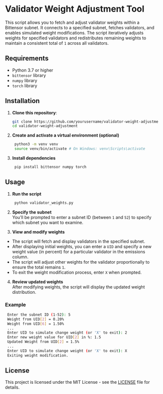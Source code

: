 # Validator Weight Adjustment Tool

This script allows you to fetch and adjust validator weights within a Bittensor subnet. It connects to a specified subnet, fetches validators, and enables simulated weight modifications. The script iteratively adjusts weights for specified validators and redistributes remaining weights to maintain a consistent total of `1` across all validators.

## Requirements

- Python 3.7 or higher
- `bittensor` library
- `numpy` library
- `torch` library

## Installation

1. **Clone this repository**:
   ```bash
   git clone https://github.com/yourusername/validator-weight-adjustment.git
   cd validator-weight-adjustment
   ```


2. **Create and activate a virtual environment (optional)**  
   ```bash
    python3 -m venv venv
    source venv/bin/activate # On Windows: venv\Scripts\activate
   ```

3. **Install dependencies**  
   ```bash
    pip install bittensor numpy torch
   ```  


## Usage

1. **Run the script**  
   ```bash
    python validator_weights.py
   ```

2. **Specify the subnet**  
You’ll be prompted to enter a subnet ID (between `1` and `52`) to specify which subnet you want to examine.

3. **View and modify weights**
- The script will fetch and display validators in the specified subnet.
- After displaying initial weights, you can enter a `UID` and specify a new weight value (in percent) for a particular validator in the emissions column.
- The script will adjust other weights for the validator proportionally to ensure the total remains `1`.
- To exit the weight modification process, enter `X` when prompted.

4. **Review updated weights**  
After modifying weights, the script will display the updated weight distribution.

### Example

   ```bash
    Enter the subnet ID (1-52): 5
    Weight from UID[2] = 0.20%
    Weight from UID[6] = 1.50%
    ...
    Enter UID to simulate change weight (or 'X' to exit): 2
    Enter new weight value for UID[2] in %: 1.5
    Updated Weight from UID[2] = 1.5%
    ...
    Enter UID to simulate change weight (or 'X' to exit): X
    Exiting weight modification.
   ```

## License

This project is licensed under the MIT License - see the [LICENSE](LICENSE) file for details.
